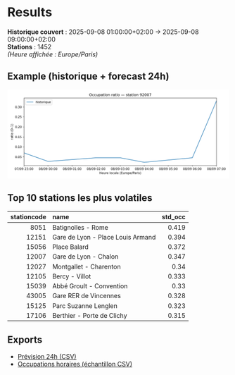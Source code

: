 # Results

**Historique couvert** : 2025-09-08 01:00:00+02:00 → 2025-09-08 09:00:00+02:00  
**Stations** : 1452  
*(Heure affichée : Europe/Paris)*

## Example (historique + forecast 24h)
![sample](assets/sample_forecast.png)

## Top 10 stations les plus volatiles
|   stationcode | name                              |   std_occ |
|--------------:|:----------------------------------|----------:|
|          8051 | Batignolles - Rome                |     0.419 |
|         12151 | Gare de Lyon - Place Louis Armand |     0.394 |
|         15056 | Place Balard                      |     0.372 |
|         12007 | Gare de Lyon - Chalon             |     0.347 |
|         12027 | Montgallet - Charenton            |     0.34  |
|         12105 | Bercy - Villot                    |     0.333 |
|         15039 | Abbé Groult - Convention          |     0.33  |
|         43005 | Gare RER de Vincennes             |     0.328 |
|         15125 | Parc Suzanne Lenglen              |     0.323 |
|         17106 | Berthier - Porte de Clichy        |     0.315 |

## Exports
- [Prévision 24h (CSV)](exports/velib_forecast_24h.csv)
- [Occupations horaires (échantillon CSV)](exports/velib_hourly.csv)